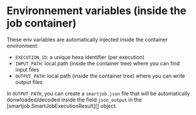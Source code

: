 # Environnement variables (inside the job container)

These env variables are automatically injected inside the container environment:

- `EXECUTION_ID`: a unique hexa identifier (per execution)
- `INPUT_PATH`: local path (inside the container tree) where you can find input files
- `OUTPUT_PATH`: local path (inside the container tree) where you can write output files

In `OUTPUT_PATH`, you can create a `smartjob.json` file that will be automatically donwloaded/decoded
inside the field `json_output` in the [smartjob.SmartJobExecutionResult][] object.
